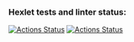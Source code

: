 ### Hexlet tests and linter status:
[![Actions Status](https://github.com/kirill-khalevin-hexlet/rails-project-65/workflows/hexlet-check/badge.svg)](https://github.com/kirill-khalevin-hexlet/rails-project-65/actions)
[![Actions Status](https://github.com/kirill-khalevin-hexlet/rails-project-65/workflows/rubocop/badge.svg)](https://github.com/kirill-khalevin-hexlet/rails-project-65/actions)
